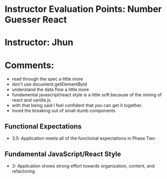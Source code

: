 # Instructor Evaluation Points: Number Guesser React
# Instructor: Jhun
# Comments:

- read through the spec a little more
- don't use document.getElementById
- understand the data flow a little more
- fundamental javascript/react style is a little soft because of the mixing of react and vanilla js.
- with that being said I feel confident that you can get it together.
- loved the breaking out of small dumb components


## Functional Expectations

* 3.5: Application meets all of the functional expectations in Phase Two

## Fundamental JavaScript/React Style

* 3: Application shows strong effort towards organization, content, and refactoring
